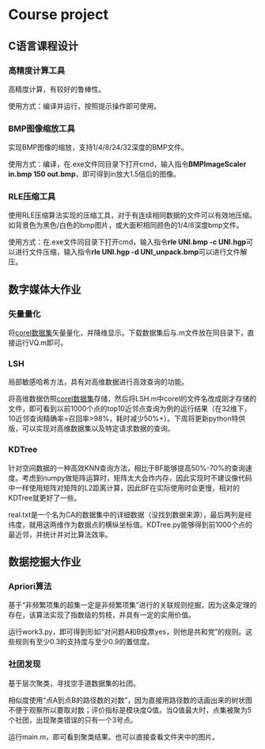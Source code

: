 # Course project
## C语言课程设计
### 高精度计算工具
 高精度计算，有较好的鲁棒性。
 
 使用方式：编译并运行，按照提示操作即可使用。
### BMP图像缩放工具
 实现BMP图像的缩放，支持1/4/8/24/32深度的BMP文件。
 
 使用方式：编译，在.exe文件同目录下打开cmd，输入指令**BMPImageScaler in.bmp 150 out.bmp**，即可得到in放大1.5倍后的图像。
### RLE压缩工具
 使用RLE压缩算法实现的压缩工具，对于有连续相同数据的文件可以有效地压缩。如背景色为黑色/白色的bmp图片，或大面积相同颜色的1/4/8深度bmp文件。
 
 使用方式：在.exe文件同目录下打开cmd，输入指令**rle UNI.bmp -c UNI.hgp**可以进行文件压缩，输入指令**rle UNI.hgp -d UNI_unpack.bmp**可以进行文件解压。
 
## 数字媒体大作业
### 矢量量化
 将[corel数据集](https://languageresources.github.io/2018/06/24/%E5%88%98%E6%99%93_Corel%20Image%20Features%E6%95%B0%E6%8D%AE%E9%9B%86/)矢量量化，并降维显示。下载数据集后与.m文件放在同目录下，直接运行VQ.m即可。
### LSH
 局部敏感哈希方法，具有对高维数据进行高效查询的功能。
 
 将高维数据仿照[corel数据集](https://languageresources.github.io/2018/06/24/%E5%88%98%E6%99%93_Corel%20Image%20Features%E6%95%B0%E6%8D%AE%E9%9B%86/)存储，然后将LSH.m中corel的文件名改成刚才存储的文件，即可看到以前1000个点的top10近邻点查询为例的运行结果（在32维下，10近邻查询精确率=召回率>98%，耗时减少50%+）。下周将更新python特供版，可以实现对高维数据集以及特定请求数据的查询。
### KDTree
 针对空间数据的一种高效KNN查询方法，相比于BF能够提高50%-70%的查询速度。考虑到numpy做矩阵运算时，矩阵太大会炸内存，因此实现时不建议像代码中一样使用矩阵对矩阵的L2距离计算，因此BF在实际使用时会更慢，相对的KDTree就更好了一些。
 
 real.txt是一个名为CA的数据集中的详细数据（没找到数据来源），最后两列是经纬度，就用这两维作为数据点的横纵坐标值。KDTree.py能够得到前1000个点的最近邻，并统计并对比算法效率。

## 数据挖掘大作业
### Apriori算法
基于“非频繁项集的超集一定是非频繁项集”进行的关联规则挖掘，因为这条定理的存在，该算法实现了指数级的剪枝，并具有一定的实用价值。

运行work3.py，即可得到形如“对问题A和B投票yes，则他是共和党”的规则。这些规则有至少0.3的支持度与至少0.9的置信度。
### 社团发现
基于层次聚类，寻找空手道数据集的社团。

相似度使用“点A到点B的路径数的对数”，因为直接用路径数的话画出来的树状图不便于观察所以要取对数；评价指标是模块度Q值。当Q值最大时，点集被聚为5个社团，出现聚类错误的只有一个3号点。

运行main.m，即可看到聚类结果。也可以直接查看文件夹中的图片。
